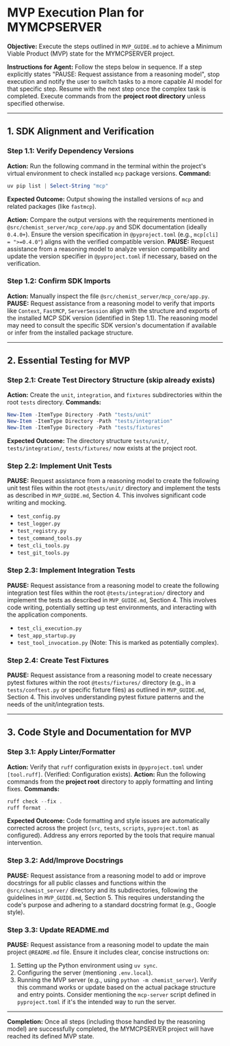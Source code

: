 # MVP Execution Plan for MYMCPSERVER

**Objective:** Execute the steps outlined in `MVP_GUIDE.md` to achieve a Minimum Viable Product (MVP) state for the MYMCPSERVER project.

**Instructions for Agent:** Follow the steps below in sequence. If a step explicitly states "PAUSE: Request assistance from a reasoning model", stop execution and notify the user to switch tasks to a more capable AI model for that specific step. Resume with the next step once the complex task is completed. Execute commands from the **project root directory** unless specified otherwise.

---

## 1. SDK Alignment and Verification

### Step 1.1: Verify Dependency Versions

**Action:** Run the following command in the terminal within the project's virtual environment to check installed `mcp` package versions.
**Command:**

```powershell
uv pip list | Select-String "mcp"
```

**Expected Outcome:** Output showing the installed versions of `mcp` and related packages (like `fastmcp`).

**Action:** Compare the output versions with the requirements mentioned in `@src/chemist_server/mcp_core/app.py` and SDK documentation (ideally `0.4.0+`). Ensure the version specification in `@pyproject.toml` (e.g., `mcp[cli] = ">=0.4.0"`) aligns with the verified compatible version.
**PAUSE:** Request assistance from a reasoning model to analyze version compatibility and update the version specifier in `@pyproject.toml` if necessary, based on the verification.

### Step 1.2: Confirm SDK Imports

**Action:** Manually inspect the file `@src/chemist_server/mcp_core/app.py`.
**PAUSE:** Request assistance from a reasoning model to verify that imports like `Context`, `FastMCP`, `ServerSession` align with the structure and exports of the installed MCP SDK version (identified in Step 1.1). The reasoning model may need to consult the specific SDK version\'s documentation if available or infer from the installed package structure.

---

## 2. Essential Testing for MVP

### Step 2.1: Create Test Directory Structure (skip already exists)

**Action:** Create the `unit`, `integration`, and `fixtures` subdirectories within the root `tests` directory.
**Commands:**

```powershell
New-Item -ItemType Directory -Path "tests/unit"
New-Item -ItemType Directory -Path "tests/integration"
New-Item -ItemType Directory -Path "tests/fixtures"
```

**Expected Outcome:** The directory structure `tests/unit/`, `tests/integration/`, `tests/fixtures/` now exists at the project root.

### Step 2.2: Implement Unit Tests

**PAUSE:** Request assistance from a reasoning model to create the following unit test files within the root `@tests/unit/` directory and implement the tests as described in `MVP_GUIDE.md`, Section 4. This involves significant code writing and mocking.

- `test_config.py`
- `test_logger.py`
- `test_registry.py`
- `test_command_tools.py`
- `test_cli_tools.py`
- `test_git_tools.py`

### Step 2.3: Implement Integration Tests

**PAUSE:** Request assistance from a reasoning model to create the following integration test files within the root `@tests/integration/` directory and implement the tests as described in `MVP_GUIDE.md`, Section 4. This involves code writing, potentially setting up test environments, and interacting with the application components.

- `test_cli_execution.py`
- `test_app_startup.py`
- `test_tool_invocation.py` (Note: This is marked as potentially complex).

### Step 2.4: Create Test Fixtures

**PAUSE:** Request assistance from a reasoning model to create necessary pytest fixtures within the root `@tests/fixtures/` directory (e.g., in a `tests/conftest.py` or specific fixture files) as outlined in `MVP_GUIDE.md`, Section 4. This involves understanding pytest fixture patterns and the needs of the unit/integration tests.

---

## 3. Code Style and Documentation for MVP

### Step 3.1: Apply Linter/Formatter

**Action:** Verify that `ruff` configuration exists in `@pyproject.toml` under `[tool.ruff]`. (Verified: Configuration exists).
**Action:** Run the following commands from the **project root** directory to apply formatting and linting fixes.
**Commands:**

```powershell
ruff check --fix .
ruff format .
```

**Expected Outcome:** Code formatting and style issues are automatically corrected across the project (`src`, `tests`, `scripts`, `pyproject.toml` as configured). Address any errors reported by the tools that require manual intervention.

### Step 3.2: Add/Improve Docstrings

**PAUSE:** Request assistance from a reasoning model to add or improve docstrings for all public classes and functions within the `@src/chemist_server/` directory and its subdirectories, following the guidelines in `MVP_GUIDE.md`, Section 5. This requires understanding the code\'s purpose and adhering to a standard docstring format (e.g., Google style).

### Step 3.3: Update README.md

**PAUSE:** Request assistance from a reasoning model to update the main project `@README.md` file. Ensure it includes clear, concise instructions on:

1.  Setting up the Python environment using `uv sync`.
2.  Configuring the server (mentioning `.env.local`).
3.  Running the MVP server (e.g., using `python -m chemist_server`). Verify this command works or update based on the actual package structure and entry points. Consider mentioning the `mcp-server` script defined in `pyproject.toml` if it's the intended way to run the server.

---

**Completion:** Once all steps (including those handled by the reasoning model) are successfully completed, the MYMCPSERVER project will have reached its defined MVP state.
